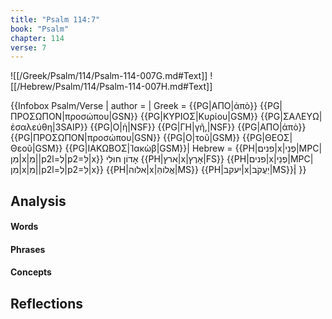 ```yaml
---
title: "Psalm 114:7"
book: "Psalm"
chapter: 114
verse: 7
---
```

![[/Greek/Psalm/114/Psalm-114-007G.md#Text]]
![[/Hebrew/Psalm/114/Psalm-114-007H.md#Text]]

{{Infobox Psalm/Verse |
  author =  |
  Greek = {{PG|ΑΠΟ|ἀπὸ}} {{PG|ΠΡΟΣΩΠΟΝ|προσώπου|GSN}} {{PG|ΚΥΡΙΟΣ|Κυρίου|GSM}} {{PG|ΣΑΛΕΥΩ|ἐσαλεύθη|3SAIP}} {{PG|Ο|ἡ|NSF}} {{PG|ΓΗ|γῆ,|NSF}} {{PG|ΑΠΟ|ἀπὸ}} {{PG|ΠΡΟΣΩΠΟΝ|προσώπου|GSN}} {{PG|Ο|τοῦ|GSM}} {{PG|ΘΕΟΣ|Θεοῦ|GSM}} {{PG|ΙΑΚΩΒΟΣ|Ἰακὼβ|GSM}}|
  Hebrew = {{PH|פנים|x|פְנֵי|MPC|מִן|x|מִ||p2l=לְ|p2=לִּ|x}}
אָדוֹן
חוּלִי
{{PH|ארץ|x|אָרֶץ|FS}} {{PH|פנים|x|פְנֵי|MPC|מִן|x|מִ||p2l=לְ|p2=לִּ|x}} {{PH|אלוה|x|אֱלוֹהַּ|MS}} {{PH|יעקב|x|יַעֲקֹב|MS}}׃|
}}

## Analysis

#### Words

#### Phrases

#### Concepts

## Reflections
